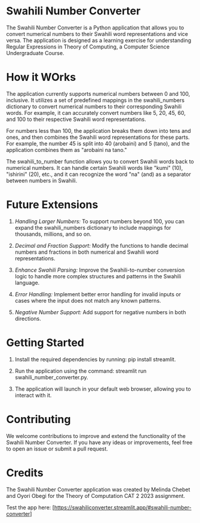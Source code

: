 # Swahili Number Converter
The Swahili Number Converter is a Python application that allows you to convert numerical numbers to their Swahili word representations and vice versa. The application is designed as a learning exercise for understanding Regular Expressions in Theory of Computing, a Computer Science Undergraduate Course.

# How it WOrks
The application currently supports numerical numbers between 0 and 100, inclusive. It utilizes a set of predefined mappings in the swahili_numbers dictionary to convert numerical numbers to their corresponding Swahili words. For example, it can accurately convert numbers like 5, 20, 45, 60, and 100 to their respective Swahili word representations.

For numbers less than 100, the application breaks them down into tens and ones, and then combines the Swahili word representations for these parts. For example, the number 45 is split into 40 (arobaini) and 5 (tano), and the application combines them as "arobaini na tano."

The swahili_to_number function allows you to convert Swahili words back to numerical numbers. It can handle certain Swahili words like "kumi" (10), "ishirini" (20), etc., and it can recognize the word "na" (and) as a separator between numbers in Swahili.

# Future Extensions
1. *Handling Larger Numbers:* To support numbers beyond 100, you can expand the swahili_numbers dictionary to include mappings for thousands, millions, and so on.

2. *Decimal and Fraction Support:* Modify the functions to handle decimal numbers and fractions in both numerical and Swahili word representations.

3. *Enhance Swahili Parsing:* Improve the Swahili-to-number conversion logic to handle more complex structures and patterns in the Swahili language.

4. *Error Handling:* Implement better error handling for invalid inputs or cases where the input does not match any known patterns.

5. *Negative Number Support:* Add support for negative numbers in both directions.

# Getting Started
1. Install the required dependencies by running: pip install streamlit.

2. Run the application using the command: streamlit run swahili_number_converter.py.

3. The application will launch in your default web browser, allowing you to interact with it.

# Contributing
We welcome contributions to improve and extend the functionality of the Swahili Number Converter. If you have any ideas or improvements, feel free to open an issue or submit a pull request.

# Credits
The Swahili Number Converter application was created by Melinda Chebet and Oyori Obegi for the Theory of Computation CAT 2 2023 assignment.


Test the app here: [https://swahiliconverter.streamlit.app/#swahili-number-converter]
